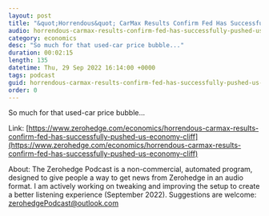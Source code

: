 ```yaml
---
layout: post
title: "&quot;Horrendous&quot; CarMax Results Confirm Fed Has Successfully Pushed US Economy Off A Cliff"
audio: horrendous-carmax-results-confirm-fed-has-successfully-pushed-us-economy-cliff-0
category: economics
desc: "So much for that used-car price bubble..."
duration: 00:02:15
length: 135
datetime: Thu, 29 Sep 2022 16:14:00 +0000
tags: podcast
guid: horrendous-carmax-results-confirm-fed-has-successfully-pushed-us-economy-cliff-0
order: 0
---
```

So much for that used-car price bubble...

Link: [https://www.zerohedge.com/economics/horrendous-carmax-results-confirm-fed-has-successfully-pushed-us-economy-cliff](https://www.zerohedge.com/economics/horrendous-carmax-results-confirm-fed-has-successfully-pushed-us-economy-cliff)

About: The Zerohedge Podcast is a non-commercial, automated program, designed to give people a way to get news from Zerohedge in an audio format.  I am actively working on tweaking and improving the setup to create a better listening experience (September 2022).  Suggestions are welcome: [zerohedgePodcast@outlook.com](mailto:zerohedgePodcast@outlook.com)
